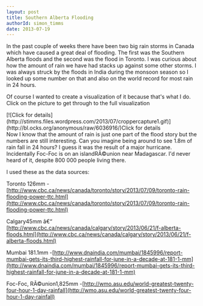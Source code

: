 ```yaml
---
layout: post
title: Southern Alberta Flooding
authorId: simon_timms
date: 2013-07-19
---
```


In the past couple of weeks there have been two big rain storms in Canada which have caused a great deal of flooding. The first was the Southern Alberta floods and the second was the flood in Toronto. I was curious about how the amount of rain we have had stacks up against some other storms. I was always struck by the floods in India during the monsoon season so I looked up some number on that and also on the world record for most rain in 24 hours.

Of course I wanted to create a visualization of it because that's what I do. Click on the picture to get through to the full visualization

<div class="wp-caption aligncenter" id="attachment_2943" style="width: 524px">[![Click for details](http://stimms.files.wordpress.com/2013/07/croppercapture1.gif)](http://bl.ocks.org/anonymous/raw/6036916/)Click for details

</div>Now I know that the amount of rain is just one part of the flood story but the numbers are still interesting. Can you imagine being around to see 1.8m of rain fall in 24 hours? I guess it was the result of a major hurricane. Incidentally Foc-Foc is on an islandRÃ©union near Madagascar. I'd never heard of it, despite 800 000 people living there.

I used these as the data sources:

Toronto 126mm -[http://www.cbc.ca/news/canada/toronto/story/2013/07/09/toronto-rain-flooding-power-ttc.html](http://www.cbc.ca/news/canada/toronto/story/2013/07/09/toronto-rain-flooding-power-ttc.html)

Calgary45mm â€“ [http://www.cbc.ca/news/canada/calgary/story/2013/06/21/f-alberta-floods.html](http://www.cbc.ca/news/canada/calgary/story/2013/06/21/f-alberta-floods.html)

Mumbai 181.1mm -[http://www.dnaindia.com/mumbai/1845996/report-mumbai-gets-its-third-highest-rainfall-for-june-in-a-decade-at-181-1-mm](http://www.dnaindia.com/mumbai/1845996/report-mumbai-gets-its-third-highest-rainfall-for-june-in-a-decade-at-181-1-mm)

Foc-Foc, RÃ©union1,825mm -[http://wmo.asu.edu/world-greatest-twenty-four-hour-1-day-rainfall](http://wmo.asu.edu/world-greatest-twenty-four-hour-1-day-rainfall)



